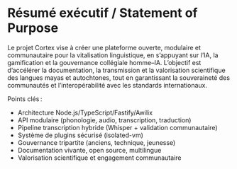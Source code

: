 # Résumé exécutif / Statement of Purpose

Le projet Cortex vise à créer une plateforme ouverte, modulaire et communautaire pour la vitalisation linguistique, en s’appuyant sur l’IA, la gamification et la gouvernance collégiale homme–IA. L’objectif est d’accélérer la documentation, la transmission et la valorisation scientifique des langues mayas et autochtones, tout en garantissant la souveraineté des communautés et l’interopérabilité avec les standards internationaux.

Points clés :
- Architecture Node.js/TypeScript/Fastify/Awilix
- API modulaire (phonologie, audio, transcription, traduction)
- Pipeline transcription hybride (Whisper + validation communautaire)
- Système de plugins sécurisé (isolated-vm)
- Gouvernance tripartite (anciens, technique, jeunesse)
- Documentation vivante, open source, multilingue
- Valorisation scientifique et engagement communautaire
